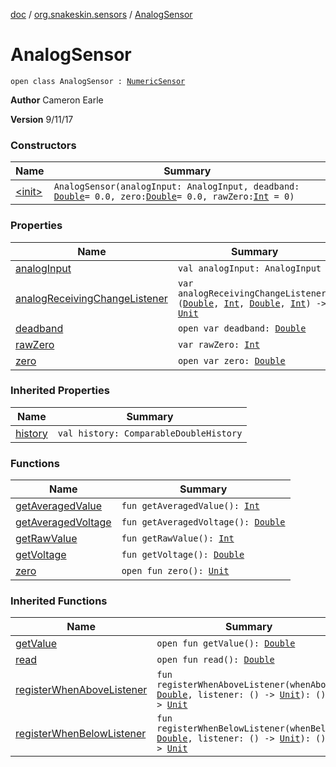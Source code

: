 [doc](../../index.md) / [org.snakeskin.sensors](../index.md) / [AnalogSensor](./index.md)

# AnalogSensor

`open class AnalogSensor : `[`NumericSensor`](../-numeric-sensor/index.md)

**Author**
Cameron Earle

**Version**
9/11/17

### Constructors

| Name | Summary |
|---|---|
| [&lt;init&gt;](-init-.md) | `AnalogSensor(analogInput: AnalogInput, deadband: `[`Double`](https://kotlinlang.org/api/latest/jvm/stdlib/kotlin/-double/index.html)` = 0.0, zero: `[`Double`](https://kotlinlang.org/api/latest/jvm/stdlib/kotlin/-double/index.html)` = 0.0, rawZero: `[`Int`](https://kotlinlang.org/api/latest/jvm/stdlib/kotlin/-int/index.html)` = 0)` |

### Properties

| Name | Summary |
|---|---|
| [analogInput](analog-input.md) | `val analogInput: AnalogInput` |
| [analogReceivingChangeListener](analog-receiving-change-listener.md) | `var analogReceivingChangeListener: (`[`Double`](https://kotlinlang.org/api/latest/jvm/stdlib/kotlin/-double/index.html)`, `[`Int`](https://kotlinlang.org/api/latest/jvm/stdlib/kotlin/-int/index.html)`, `[`Double`](https://kotlinlang.org/api/latest/jvm/stdlib/kotlin/-double/index.html)`, `[`Int`](https://kotlinlang.org/api/latest/jvm/stdlib/kotlin/-int/index.html)`) -> `[`Unit`](https://kotlinlang.org/api/latest/jvm/stdlib/kotlin/-unit/index.html) |
| [deadband](deadband.md) | `open var deadband: `[`Double`](https://kotlinlang.org/api/latest/jvm/stdlib/kotlin/-double/index.html) |
| [rawZero](raw-zero.md) | `var rawZero: `[`Int`](https://kotlinlang.org/api/latest/jvm/stdlib/kotlin/-int/index.html) |
| [zero](zero.md) | `open var zero: `[`Double`](https://kotlinlang.org/api/latest/jvm/stdlib/kotlin/-double/index.html) |

### Inherited Properties

| Name | Summary |
|---|---|
| [history](../-numeric-sensor/history.md) | `val history: ComparableDoubleHistory` |

### Functions

| Name | Summary |
|---|---|
| [getAveragedValue](get-averaged-value.md) | `fun getAveragedValue(): `[`Int`](https://kotlinlang.org/api/latest/jvm/stdlib/kotlin/-int/index.html) |
| [getAveragedVoltage](get-averaged-voltage.md) | `fun getAveragedVoltage(): `[`Double`](https://kotlinlang.org/api/latest/jvm/stdlib/kotlin/-double/index.html) |
| [getRawValue](get-raw-value.md) | `fun getRawValue(): `[`Int`](https://kotlinlang.org/api/latest/jvm/stdlib/kotlin/-int/index.html) |
| [getVoltage](get-voltage.md) | `fun getVoltage(): `[`Double`](https://kotlinlang.org/api/latest/jvm/stdlib/kotlin/-double/index.html) |
| [zero](zero.md) | `open fun zero(): `[`Unit`](https://kotlinlang.org/api/latest/jvm/stdlib/kotlin/-unit/index.html) |

### Inherited Functions

| Name | Summary |
|---|---|
| [getValue](../-numeric-sensor/get-value.md) | `open fun getValue(): `[`Double`](https://kotlinlang.org/api/latest/jvm/stdlib/kotlin/-double/index.html) |
| [read](../-numeric-sensor/read.md) | `open fun read(): `[`Double`](https://kotlinlang.org/api/latest/jvm/stdlib/kotlin/-double/index.html) |
| [registerWhenAboveListener](../-numeric-sensor/register-when-above-listener.md) | `fun registerWhenAboveListener(whenAbove: `[`Double`](https://kotlinlang.org/api/latest/jvm/stdlib/kotlin/-double/index.html)`, listener: () -> `[`Unit`](https://kotlinlang.org/api/latest/jvm/stdlib/kotlin/-unit/index.html)`): () -> `[`Unit`](https://kotlinlang.org/api/latest/jvm/stdlib/kotlin/-unit/index.html) |
| [registerWhenBelowListener](../-numeric-sensor/register-when-below-listener.md) | `fun registerWhenBelowListener(whenBelow: `[`Double`](https://kotlinlang.org/api/latest/jvm/stdlib/kotlin/-double/index.html)`, listener: () -> `[`Unit`](https://kotlinlang.org/api/latest/jvm/stdlib/kotlin/-unit/index.html)`): () -> `[`Unit`](https://kotlinlang.org/api/latest/jvm/stdlib/kotlin/-unit/index.html) |

